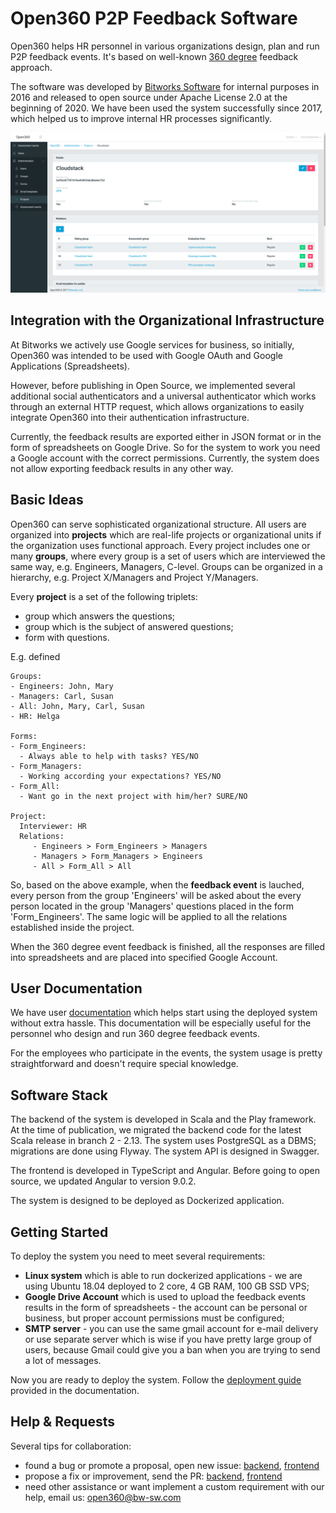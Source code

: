 # Open360 P2P Feedback Software

Open360 helps HR personnel in various organizations design, plan and run P2P feedback events. It's based on well-known [360 degree](https://en.wikipedia.org/wiki/360-degree_feedback) feedback approach. 

The software was developed by [Bitworks Software](https://bitworks.software/en/) for internal purposes in 2016 and released to open source under Apache License 2.0 at the beginning of 2020. We have been used the system successfully since 2017, which helped us to improve internal HR processes significantly.

![](/open360.png)

## Integration with the Organizational Infrastructure

At Bitworks we actively use Google services for business, so initially, Open360 was intended to be used with Google OAuth and Google Applications (Spreadsheets).

However, before publishing in Open Source, we implemented several additional social authenticators and a universal authenticator which works through an external HTTP request, which allows organizations to easily integrate Open360 into their authentication infrastructure.

Currently, the feedback results are exported either in JSON format or in the form of spreadsheets on Google Drive. So for the system to work you need a Google account with the correct permissions. Currently, the system does not allow exporting feedback results in any other way.

## Basic Ideas

Open360 can serve sophisticated organizational structure. All users are organized into **projects** which are real-life projects or organizational units if the organization uses functional approach. Every project includes one or many **groups**, where every group is a set of users which are interviewed the same way, e.g. Engineers, Managers, C-level. Groups can be organized in a hierarchy, e.g. Project X/Managers  and Project Y/Managers.

Every **project** is a set of the following triplets:
* group which answers the questions;
* group which is the subject of answered questions;
* form with questions.

E.g. defined
```
Groups:
- Engineers: John, Mary
- Managers: Carl, Susan
- All: John, Mary, Carl, Susan
- HR: Helga

Forms:
- Form_Engineers: 
  - Always able to help with tasks? YES/NO
- Form_Managers:
  - Working according your expectations? YES/NO
- Form_All:
  - Want go in the next project with him/her? SURE/NO

Project:
  Interviewer: HR
  Relations:
     - Engineers > Form_Engineers > Managers
     - Managers > Form_Managers > Engineers
     - All > Form_All > All
```

So, based on the above example, when the **feedback event** is lauched, every person from the group 'Engineers' will be asked about the every person located in the group 'Managers' questions placed in the form 'Form_Engineers'. The same logic will be applied to all the relations established inside the project.

When the 360 degree event feedback is finished, all the responses are filled into spreadsheets and are placed into specified Google Account.

## User Documentation

We have user [documentation](https://github.com/o360/user-documentation) which helps start using the deployed system without extra hassle. This documentation will be especially useful for the personnel who design and run 360 degree feedback events. 

For the employees who participate in the events, the system usage is pretty straightforward and doesn't require special knowledge.

## Software Stack

The backend of the system is developed in Scala and the Play framework. At the time of publication, we migrated the backend code for the latest Scala release in branch 2 - 2.13. The system uses PostgreSQL as a DBMS; migrations are done using Flyway. The system API is designed in Swagger.

The frontend is developed in TypeScript and Angular. Before going to open source, we updated Angular to version 9.0.2.

The system is designed to be deployed as Dockerized application.

## Getting Started

To deploy the system you need to meet several requirements:

* **Linux system** which is able to run dockerized applications - we are using Ubuntu 18.04 deployed to 2 core, 4 GB RAM, 100 GB SSD VPS;
* **Google Drive Account** which is used to upload the feedback events results in the form of spreadsheets - the account can be personal or business, but proper account permissions must be configured;
* **SMTP server** - you can use the same gmail account for e-mail delivery or use separate server which is wise if you have pretty large group of users, because Gmail could give you a ban when you are trying to send a lot of messages.

Now you are ready to deploy the system. Follow the [deployment guide](/deployment-guide.html) provided in the documentation.

## Help & Requests

Several tips for collaboration:
* found a bug or promote a proposal, open new issue: [backend](https://github.com/o360/backend/issues/new), [frontend](https://github.com/o360/frontend/issues/new)
* propose a fix or improvement, send the PR: [backend](https://github.com/o360/backend/contributing.md), [frontend](https://github.com/o360/frontend/contributing.md)
* need other assistance or want implement a custom requirement with our help, email us: open360@bw-sw.com

